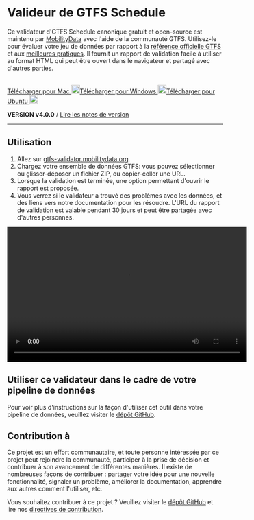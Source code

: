 # Valideur de GTFS Schedule

Ce validateur d'GTFS Schedule canonique gratuit et open-source est maintenu par [MobilityData](https://mobilitydata.org) avec l'aide de la communauté GTFS. Utilisez-le pour évaluer votre jeu de données par rapport à la [référence officielle GTFS](reference.md) et aux [meilleures pratiques](best-practices.md). Il fournit un rapport de validation facile à utiliser au format HTML qui peut être ouvert dans le navigateur et partagé avec d'autres parties.

<!-- <img class="center" src="../../assets/validator_animation.gif" width="150"> -->

<br>

<div class="usage-buttons">
   <a class="button" href="https://share.mobilitydata.org/validator-installer-mac">Télécharger pour Mac <img class="icon" src="../../assets/apple.svg" width="20"/></a><a class="button" href="https://share.mobilitydata.org/validator-installer-windows">Télécharger pour Windows <img class="icon" src="../../assets/windows.svg" width="20"/></a><a class="button" href="https://share.mobilitydata.org/validator-installer-ubuntu">Télécharger pour Ubuntu <img class="icon" src="../../assets/ubuntu.svg" width="20"/></a>
</a></div>

**VERSION v4.0.0** / [Lire les notes de version](https://github.com/MobilityData/gtfs-validator/releases/latest)

<hr/>

## Utilisation

<div class="usage">
     <div class="usage-list">
        <ol>
            <li>Allez sur <a href="https://gtfs-validator.mobilitydata.org/">gtfs-validator.mobilitydata.org</a>. </li>
            <li>Chargez votre ensemble de données GTFS: vous pouvez sélectionner ou glisser-déposer un fichier ZIP, ou copier-coller une URL.</li>
            <li>Lorsque la validation est terminée, une option permettant d'ouvrir le rapport est proposée.</li>
            <li>Vous verrez si le validateur a trouvé des problèmes avec les données, et des liens vers notre documentation pour les résoudre. L'URL du rapport de validation est valable pendant 30 jours et peut être partagée avec d'autres personnes.</li>
        </ol>
    </div>
    <div class="usage-video">
        <video class="center" width="560" height="315" controls="">
            <source src="../../assets/validator_demo_large.mp4" type="video/mp4">
        </source></video>
    </div>
</div>

## Utiliser ce validateur dans le cadre de votre pipeline de données

Pour voir plus d'instructions sur la façon d'utiliser cet outil dans votre pipeline de données, veuillez visiter le [dépôt GitHub](https://github.com/MobilityData/gtfs-validator).

## Contribution à

Ce projet est un effort communautaire, et toute personne intéressée par ce projet peut rejoindre la communauté, participer à la prise de décision et contribuer à son avancement de différentes manières. Il existe de nombreuses façons de contribuer : partager votre idée pour une nouvelle fonctionnalité, signaler un problème, améliorer la documentation, apprendre aux autres comment l'utiliser, etc.

Vous souhaitez contribuer à ce projet ? Veuillez visiter le [dépôt GitHub](https://github.com/MobilityData/gtfs-validator) et lire nos [directives de contribution](https://github.com/MobilityData/gtfs-validator/blob/master/docs/CONTRIBUTING.md).
